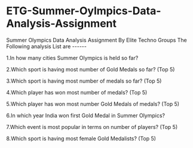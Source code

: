 # ETG-Summer-Oylmpics-Data-Analysis-Assignment
Summer Olympics Data Analysis Assignment By Elite Techno Groups
The Following analysis List are ------


  1.In how many cities Summer Olympics is held so far?
  
  
  2.Which sport is having most number of Gold Medals so far? (Top 5)
  
  
  3.Which sport is having most number of medals so far? (Top 5)
  
  
  4.Which player has won most number of medals? (Top 5)
  
  
  5.Which player has won most number Gold Medals of medals? (Top 5)
  
  
  6.In which year India won first Gold Medal in Summer Olympics?
  
  
  7.Which event is most popular in terms on number of players? (Top 5)
  
  
  8.Which sport is having most female Gold Medalists? (Top 5)
